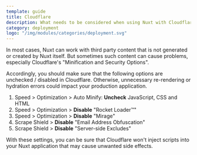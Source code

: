 ```yaml
---
template: guide
title: Cloudflare
description: What needs to be considered when using Nuxt with Cloudflare
category: deployment
logo: "/img/modules/categories/deployment.svg"
---
```


In most cases, Nuxt can work with third party content that is not generated or created by Nuxt itself. But sometimes such content can cause problems, especially Cloudflare's "Minification and Security Options".

Accordingly, you should make sure that the following options are unchecked / disabled in Cloudflare. Otherwise, unnecessary re-rendering or hydration errors could impact your production application.

1. Speed > Optimization > Auto Minify: **Uncheck** JavaScript, CSS and HTML
2. Speed > Optimization > **Disable** "Rocket Loader™"
3. Speed > Optimization > **Disable** "Mirage"
4. Scrape Shield > **Disable** "Email Address Obfuscation"
5. Scrape Shield > **Disable** "Server-side Excludes"

With these settings, you can be sure that Cloudflare won't inject scripts into your Nuxt application that may cause unwanted side effects.
